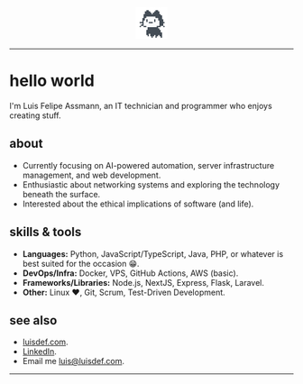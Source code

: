 <div align='center'>
  <img src="loading_github.gif" width="56" />
</div>

****

# hello world

I'm Luis Felipe Assmann, an IT technician and programmer who enjoys creating stuff.

## about
- Currently focusing on AI-powered automation, server infrastructure management, and web development.
- Enthusiastic about networking systems and exploring the technology beneath the surface.
- Interested about the ethical implications of software (and life).

## skills & tools
- **Languages:** Python, JavaScript/TypeScript, Java, PHP, or whatever is best suited for the occasion 😁.
- **DevOps/Infra:** Docker, VPS, GitHub Actions, AWS (basic).
- **Frameworks/Libraries:** Node.js, NextJS, Express, Flask, Laravel.
- **Other:** Linux ❤️, Git, Scrum, Test-Driven Development.

## see also
- [luisdef.com](https://luisdef.com).
- [LinkedIn](https://www.linkedin.com/in/luisdef-/).
- Email me [luis@luisdef.com](mailto:luis@luisdef.com).

****


<!--
## Projects
- [**Project A**](https://github.com/johndoe/project-a): A brief description of your project, its purpose, and the tech used.
- [**Project B**](https://github.com/johndoe/project-b): Another project that showcases relevant experience.
- [**Project C**](https://github.com/johndoe/project-c): Open-source contribution or side project.

Optional: If you want minimal stats, uncomment the lines below and pick one you like.
[![John's GitHub stats](https://github-readme-stats.vercel.app/api?username=johndoe&show_icons=true)](https://github.com/anuraghazra/github-readme-stats)
[![Top Langs](https://github-readme-stats.vercel.app/api/top-langs/?username=johndoe&layout=compact)](https://github.com/anuraghazra/github-readme-stats)

## Luis Felipe Assmann

IT technician, programmer.

-----
[![Site badge](https://img.shields.io/badge/luisdef.com-000000?style=flat-square&labelColor=000000&logo=chain&logoColor=white&link=https://luisdef.com)](https://luisdef.com) <br>
[![Twitter Badge](https://img.shields.io/badge/@luisdef_-000000?style=flat-square&labelColor=000000&logo=x&logoColor=white&link=https://twitter.com/luisdef_)](https://twitter.com/luisdef_) <br>
[![Linkedin Badge](https://img.shields.io/badge/-Luis%20Felipe%20Assmann-000000?style=flat-square&logo=Linkedin&logoColor=white&link=https://www.linkedin.com/in/luisdef-/)](https://www.linkedin.com/in/luisdef-/) <br>
[![Gmail Badge](https://img.shields.io/badge/-luis@luisdef.com-000000?style=flat-square&logo=Gmail&logoColor=white&link=mailto:luis.assmann.1234@gmail.com)](mailto:luis.assmann.1234@gmail.com)

-----
-->
